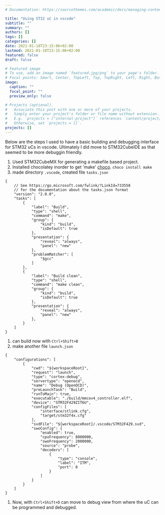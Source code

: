 ```yaml
---
# Documentation: https://sourcethemes.com/academic/docs/managing-content/

title: "Using ST32 uC in vscode"
subtitle: ""
summary: ""
authors: []
tags: []
categories: []
date: 2021-01-18T23:15:06+02:00
lastmod: 2021-01-18T23:15:06+02:00
featured: false
draft: false

# Featured image
# To use, add an image named `featured.jpg/png` to your page's folder.
# Focal points: Smart, Center, TopLeft, Top, TopRight, Left, Right, BottomLeft, Bottom, BottomRight.
image:
  caption: ""
  focal_point: ""
  preview_only: false

# Projects (optional).
#   Associate this post with one or more of your projects.
#   Simply enter your project's folder or file name without extension.
#   E.g. `projects = ["internal-project"]` references `content/project/deep-learning/index.md`.
#   Otherwise, set `projects = []`.
projects: []
---
```

Below are the steps I used to have a basic building and debugging interface for STM32 uCs in vscode. 
Ultimately I did move to STM32CubeIDE as that seemed to be more debuggin friendly.

1. Used STM32CubeMX for generating a makefile based project.
1. Installed chocolatey inorder to get 'make' [choco](https://chocolatey.org/install).  `choco install make`
1. made directory `.vscode`, created file `tasks.json`
```
{
    // See https://go.microsoft.com/fwlink/?LinkId=733558
    // for the documentation about the tasks.json format
    "version": "2.0.0",
    "tasks": [
        {
            "label": "Build",
            "type": "shell",
            "command": "make",
            "group": {
                "kind": "build",
                "isDefault": true
            },
            "presentation": {
                "reveal": "always",
                "panel": "new"
            },
            "problemMatcher": [
                "$gcc"
            ]
        },
        {
            "label": "Build clean",
            "type": "shell",
            "command": "make clean",
            "group": {
                "kind": "build",
                "isDefault": true
            },
            "presentation": {
                "reveal": "always",
                "panel": "new"
            },
        }
    ]
}
```    
1. can build now with `Ctrl+Shift+B`
1. make another file `launch.json` 
```
{
    "configurations": [
        {
            "cwd": "${workspaceRoot}",
            "request": "launch",
            "type": "cortex-debug",
            "servertype": "openocd",
            "name": "Debug (OpenOCD)",
            "preLaunchTask": "Build",
            "runToMain": true,
            "executable": "./build/mmcov4_controller.elf",
            "device": "STM32F429ZIT6U",
            "configFiles": [
                "interface/stlink.cfg",
                "target/stm32f4x.cfg"
            ],
            "svdFile": "${workspaceRoot}/.vscode/STM32F429.svd",
            "swoConfig": {
                "enabled": true,
                "cpuFrequency": 8000000,
                "swoFrequency": 2000000,
                "source": "probe",
                "decoders": [
                    {
                        "type": "console",
                        "label": "ITM",
                        "port": 0
                    }
                ]
            }
        }
    ]
}
```
1. Now, with `Ctrl+Shift+D` can move to debug view from where the uC can be programmed and debugged.